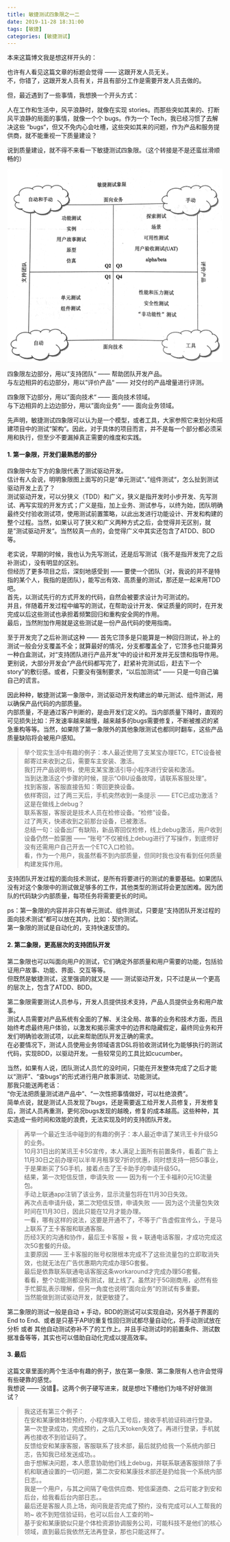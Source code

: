 ```yaml
---
title: 敏捷测试四象限之一二   
date: 2019-11-28 18:31:00  
tags: [敏捷]   
categories: [敏捷测试]  
---
```


本来这篇博文我是想这样开头的：  

也许有人看见这篇文章的标题会觉得 —— 这跟开发人员无关。  
不，你错了，这跟开发人员有关，并且有部分工作是需要开发人员去做的。  

但，最近遇到了一些事情，我想换一个开头方式：  

人在工作和生活中，风平浪静时，就像在实现 stories。而那些突如其来的、打断风平浪静的局面的事情，就像一个个 bugs。作为一个 Tech，我已经习惯了去解决这些 ”bugs“，但又不免内心会吐槽，这些突如其来的问题，作为产品和服务提供商，就不能重视一下质量建设？  

说到质量建设，就不得不来看一下敏捷测试四象限。（这个转接是不是还蛮丝滑顺畅的）

![敏捷测试四象限](./敏捷测试四象限之一二/agile_testing_quadrant.png)


四象限左边部分，用以”支持团队“ —— 帮助团队开发产品。  
与左边相异的右边部分，用以”评价产品“ —— 对交付的产品增量进行评测。  

四象限下边部分，用以”面向技术“ —— 面向技术领域。  
与下边相异的上边边部分，用以”面向业务“ —— 面向业务领域。  

先声明，敏捷测试四象限可以认为是一个模型，或者工具，大家参照它来划分和搭建项目中的测试“架构”。因此，对于具体的项目而言，并不是每一个部分都必须采用和执行，但至少不要漏掉真正需要的维度和实践。  

<!-- more -->

#### 1. 第一象限，开发们最熟悉的部分
四象限中左下方的象限代表了测试驱动开发。  
估计有人会说，明明象限图上面写的只是”单元测试“、”组件测试“，怎么扯到测试驱动开发上去了？  
测试驱动开发，可以分狭义（TDD）和广义，狭义是指开发时小步开发、先写测试、再写实现的开发方式；广义是指，加上业务、测试参与，以终为始，团队明确最终交付验收测试项，使用测试前置策略，以此出发进行功能设计、开发和构建的整个过程。当然，如果认可了狭义和广义两种方式之后，会觉得并无区别，就是”测试驱动开发“。当然较真一点的，会觉得广义中其实还包含了ATDD、BDD等。  

老实说，早期的时候，我也认为先写测试，还是后写测试（我不是指开发完了之后补测试），没有明显的区别。  
但经历了更多项目之后，深刻地感受到 —— 要使一个团队（对，我说的并不是特指的某个人，我指的是团队），能写出有效、高质量的测试，那还是一起来用TDD吧。  
首先，以测试先行的方式开发的代码，自然会被要求设计为可测试的。  
并且，伴随着开发过程中编写的测试，在帮助设计开发、保证质量的同时，在开发完成以后这些测试也承担着频繁回归和重构安全网的作用。  
最后，当然附加作用就是这些测试是一份产品代码的使用指南。  

至于开发完了之后补测试这种 —— 首先它顶多是只能算是一种回归测试，补上的测试一般会分支覆盖不全；就算最好的情况，分支都覆盖全了，它顶多也只能算另一种白盒测试，对“支持团队进行产品开发”中的设计和开发并无反馈和指导作用。更别说，大部分开发会”产品代码都写完了，赶紧补完测试后，赶去下一个story”的敷衍感。或者，只要没有强制要求，“以后加测试” —— 只是一句自己骗自己的谎言。  

因此种种，敏捷测试第一象限中，测试驱动开发构建出的单元测试、组件测试，用以确保产品代码的内部质量。  
内部质量，不是通过客户判断的，是由开发们定义的。当内部质量下降时，直观的可见损失比如：开发速率越来越慢，越来越多的bugs需要修复，不断被推迟的紧急重构等等。当然，如果除了第一象限外的其他象限测试也都同时翻车，这些产品质量缺陷将会被用户感知。  

> 举个现实生活中有趣的例子：本人最近使用了支某宝办理ETC，ETC设备被邮寄过来收到之后，需要车主安装、激活。  
我打开产品说明书，使用支某宝激活引导小程序进行安装和激活。  
当到达激活这个步骤的时候，提示“OBU设备故障，请联系客服处理”。  
找到客服，客服直接告知：寄回更换设备。  
依样寄回，过了两三天后，手机突然收到一条提示 —— ETC已成功激活？这是在做线上debug？  
联系客服，客服说是技术人员在检修设备。“检修”设备。  
过了两天，快递收到之前那台设备，已被激活。  
总结一句：设备出厂有缺陷，新品寄回仅检修，线上debug激活，用户收到设备仍然一脸蒙圈 —— “账号”不仅被线上debug进行了写操作，到底修好没有还需用户自己开去一个ETC入口检验。  
看，作为一个用户，我虽然看不到内部质量，但同时我也没有看到任何质量构建发挥作用。  

支持团队开发过程的面向技术测试，是所有将要进行的测试的重要基础。如果团队没有对这个象限中的测试做足够多的工作，其他类型的测试将会更加困难。因为团队的代码缺少内部质量，每项任务将需要更长的时间。  

ps：第一象限的内容并非只有单元测试、组件测试，只要是“支持团队开发过程的面向技术测试”都可以放在其内，比如：契约测试。  
第一象限的测试是自动化的，支持快速反馈的。  

#### 2. 第二象限，更高层次的支持团队开发
第二象限也可以叫面向用户的测试，它们确定外部质量和用户需要的功能，包括验证用户故事、功能、界面、交互等等。  
但既然是敏捷测试，这里强调的就又是 —— 测试驱动开发，只不过是从一个更高的层次上，包含了ATDD、BDD。  

第二象限需要测试人员参与，开发人员提供技术支持，产品人员提供业务和用户故事。  
测试人员需要对产品系统有全面的了解、关注全局、故事的业务和技术方面，而且始终考虑最终用户体验，以激发和揭示需求中的边界和隐藏假定，最终同业务和开发们明确验收测试项，以此来帮助团队开发正确的需求。  
在必要情况下，测试人员使用业务领域语言DSL将验收测试转化为能够执行的测试代码，实现BDD，以驱动开发。一些较常见的工具比如cucumber。  

当然，如果有人说，团队测试人员忙的没时间，只能在开发整体完成了之后才能以“测评”、“查bugs”的形式进行用户故事测试、功能测试。  
那我只能送两老话：  
“你无法把质量测试进产品中”、“一次性把事情做好，可以杜绝浪费”。  
简单点说，就是测试人员发现了bugs，还是需要返工给开发人员修复，开发修复后，测试人员再重测，更何况bugs发现的越晚，修复的成本越高。这些种种，其实造成一些时间和效能的浪费，无法实现及时的支持团队开发。  

> 再举一个最近生活中碰到的有趣的例子：本人最近申请了某讯王卡升级5G的业务。  
10月31日出的某讯王卡5G宣传，本人满足上面所有前置条件，看着广告上11月30日之前办理可以半年月租享受7折的优惠，同时想支持一把5G事业，  
于是果断买了5G手机，接着点击了王卡助手的申请升级5G。  
结果，第一次短信反馈，申请失败 —— 因为有一个王卡福利0元1G流量包。  
手动上联通app注销了该业务，显示流量包将在11月30日失效。  
再次点击申请升级，第二次短信反馈，申请失败 —— 因为这个流量包失效时间在11月30日，因此只能在12月才能办理。  
一看，哪有这样的说法，这要是开通不了，不等于广告虚假宣传么，于是马上联系了王卡客服和联通客服。  
历经3天的沟通和协作，最后王卡客服 + 我 + 联通电话客服，才成功完成这次5G套餐的升级。  
主要原因 —— 王卡客服的账号权限根本完成不了这些流量包的立即取消失效，也就无法在广告优惠期内完成办理5G套餐。  
最后是依靠联系联通电话客服这条workaround才完成办理5G套餐。  
看看，整个功能测都没有测试，就上线了。虽然对于5G刚商用，必然有些手忙脚乱表示理解，但另一角度也说明“面向业务”的测试有多重要。  
当然能做到测试驱动开发，就更敏捷了。  

第二象限的测试一般是自动 + 手动，BDD的测试可以实现自动，另外基于界面的End to End、或者是只基于API的重复性回归测试都尽量自动化，将手动测试放在分析 或者 其他自动测试弥补不了的工作上。并且手动测试时的前置条件、测试数据准备等等，其实也可以借助自动化完成以提高效率。  

#### 3. 最后
这篇文章里面的两个生活中有趣的例子，放在第一象限、第二象限有人也许会觉得有些硬靠的感觉。  
我想说 —— 没错🤣。这两个例子硬写进来，就是想吐下槽他们为啥不好好做测试？  

> 我这还有第三个例子：  
在安和某康做体检预约，小程序填入工号后，接收手机验证码进行登录。  
第一次登录成功，完成预约，之后几天token失效了。再进行登录，手机就再也接收不到验证码了。  
反馈给安和某康客服，客服联系了技术部，最后就扔给我一个系统内部日志，告知我已经发送成功。。  
由于想解决问题，本人愿意协助他们线上debug，并联系联通客服排除了手机和联通设置的一切问题，第二次安和某康技术部还是扔给我一个系统内部日志。。  
我是一个用户，与其之间隔了电信供应商、短信渠道商、之后可能才到安和后台，给我看后台内部日志。。  
最后还是客服人员上场，询问我是否完成了预约，没有完成可以人工帮我的哟~ 收不到短信验证码，也可以后台人工查的哟~  
基于安和某康貌似只是个体检资源协调服务公司，可能科技不是他们的核心领域，直到最后我依然无法再登录，那也只能这样了。  